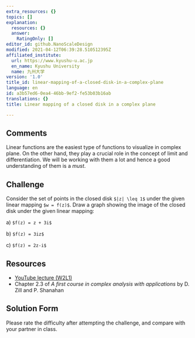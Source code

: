 ```yaml
---
extra_resources: {}
topics: []
explanation:
  resources: {}
  answer:
    RatingOnly: []
editor_id: github.NanoScaleDesign
modified: 2021-04-12T06:39:28.510512395Z
affiliated_institute:
  url: https://www.kyushu-u.ac.jp
  en_name: Kyushu University
  name: 九州大学
version: '1.0'
title_id: linear-mapping-of-a-closed-disk-in-a-complex-plane
language: en
id: a3b57ed6-0ea4-46bb-9ef2-fe53b03b16ab
translations: {}
title: Linear mapping of a closed disk in a complex plane

---
```


## Comments

Linear functions are the easiest type of functions to visualize in complex plane. On the other hand, they play a crucial role in the concept of limit and differentiation. We will be working with them a lot and hence a good understanding of them is a *must*. 

## Challenge
Consider the set of points in the closed disk `$|z| \leq 1$` under the given linear mapping `$w = f(z)$`. Draw a graph showing the image of the closed disk under the given linear mapping:
    
a) `$f(z) = z + 3i$`

b) `$f(z) = 3iz$`
    
c) `$f(z) = 2z-i$`



## Resources
- [YouTube lecture (W2L1)](https://www.youtube.com/watch?v=tg7PYsMg4B0&list=PLi7yHjesblV0sSfZzWdSUXGO683n_nJdQ&index=6)
- Chapter 2.3 of *A first course in complex analysis with applications* by D. Zill and P. Shanahan


## Solution Form
Please rate the difficulty after attempting the challenge, and compare with your partner in class.
